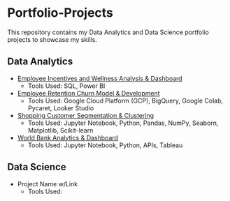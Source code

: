 # Portfolio-Projects
This repository contains my Data Analytics and Data Science portfolio projects to showcase my skills.
## Data Analytics
- [Employee Incentives and Wellness Analysis & Dashboard](https://github.com/ndomah/Portfolio-Projects/tree/main/Data%20Analytics/Employee%20Incentives%20and%20Wellness%20Analysis%20%26%20Dashboard)
  - Tools Used: SQL, Power BI
- [Employee Retention Churn Model & Development](https://github.com/ndomah/Portfolio-Projects/tree/main/Data%20Analytics/Employee%20Retention%20Churn%20Model%20%26%20Dashboard)
  - Tools Used: Google Cloud Platform (GCP), BigQuery, Google Colab, Pycaret, Looker Studio
- [Shopping Customer Segmentation & Clustering](https://github.com/ndomah/Portfolio-Projects/tree/main/Data%20Analytics/Shopping%20Customer%20Segmentation%20%26%20Clustering)
  - Tools Used: Jupyter Notebook, Python, Pandas, NumPy, Seaborn, Matplotlib, Scikit-learn
- [World Bank Analytics & Dashboard](https://github.com/ndomah/Portfolio-Projects/tree/main/Data%20Analytics/World%20Bank%20Analytics%20%26%20Dashboard)
  - Tools Used: Jupyter Notebook, Python, APIs, Tableau
## Data Science
- Project Name w/Link
  - Tools Used:
